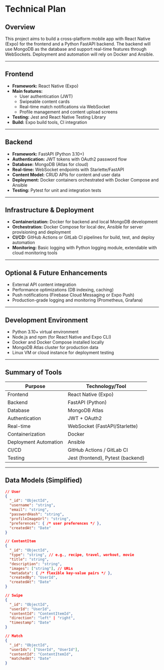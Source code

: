 # Technical Plan

## Overview

This project aims to build a cross-platform mobile app with React Native (Expo) for the frontend and a Python FastAPI backend. The backend will use MongoDB as the database and support real-time features through WebSockets. Deployment and automation will rely on Docker and Ansible.

---

## Frontend

- **Framework:** React Native (Expo)  
- **Main features:**  
  - User authentication (JWT)  
  - Swipeable content cards  
  - Real-time match notifications via WebSocket  
  - Profile management and content upload screens  
- **Testing:** Jest and React Native Testing Library  
- **Build:** Expo build tools, CI integration  

---

## Backend

- **Framework:** FastAPI (Python 3.10+)  
- **Authentication:** JWT tokens with OAuth2 password flow  
- **Database:** MongoDB (Atlas for cloud)  
- **Real-time:** WebSocket endpoints with Starlette/FastAPI  
- **Content Model:** CRUD APIs for content and user data  
- **Deployment:** Docker containers orchestrated with Docker Compose and Ansible  
- **Testing:** Pytest for unit and integration tests  

---

## Infrastructure & Deployment

- **Containerization:** Docker for backend and local MongoDB development  
- **Orchestration:** Docker Compose for local dev, Ansible for server provisioning and deployment  
- **CI/CD:** GitHub Actions or GitLab CI pipelines for build, test, and deploy automation  
- **Monitoring:** Basic logging with Python logging module, extendable with cloud monitoring tools  

---

## Optional & Future Enhancements

- External API content integration  
- Performance optimizations (DB indexing, caching)  
- Push notifications (Firebase Cloud Messaging or Expo Push)  
- Production-grade logging and monitoring (Prometheus, Grafana)  

---

## Development Environment

- Python 3.10+ virtual environment  
- Node.js and npm (for React Native and Expo CLI)  
- Docker and Docker Compose installed locally  
- MongoDB Atlas cluster for production data  
- Linux VM or cloud instance for deployment testing  

---

## Summary of Tools

| Purpose               | Technology/Tool           |
|-----------------------|--------------------------|
| Frontend              | React Native (Expo)      |
| Backend               | FastAPI (Python)         |
| Database              | MongoDB Atlas            |
| Authentication        | JWT + OAuth2             |
| Real-time             | WebSocket (FastAPI/Starlette) |
| Containerization      | Docker                   |
| Deployment Automation | Ansible                  |
| CI/CD                 | GitHub Actions / GitLab CI |
| Testing               | Jest (frontend), Pytest (backend) |

---

## Data Models (Simplified)

```json
// User
{
  "_id": "ObjectId",
  "username": "string",
  "email": "string",
  "passwordHash": "string",
  "profileImageUrl": "string",
  "preferences": { /* user preferences */ },
  "createdAt": "Date"
}

// ContentItem
{
  "_id": "ObjectId",
  "type": "string", // e.g., recipe, travel, workout, movie
  "title": "string",
  "description": "string",
  "images": ["string"], // URLs
  "metadata": { /* flexible key-value pairs */ },
  "createdBy": "UserId",
  "createdAt": "Date"
}

// Swipe
{
  "_id": "ObjectId",
  "userId": "UserId",
  "contentId": "ContentItemId",
  "direction": "left" | "right",
  "timestamp": "Date"
}

// Match
{
  "_id": "ObjectId",
  "userIds": ["UserId", "UserId"],
  "contentId": "ContentItemId",
  "matchedAt": "Date"
}
